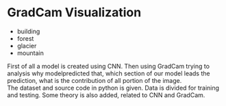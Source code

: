 # GradCam Visualization


+ building
+ forest
+ glacier
+ mountain



First of all a model is created using CNN. Then using GradCam trying to analysis why modelpredicted that, which section of our model leads the prediction, what is  the contribution of all portion of the image.    
The dataset and source code in python is given. Data is divided for training and testing. Some theory is also added, related to CNN and GradCam.
